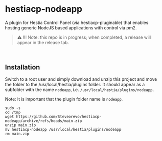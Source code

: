 # hestiacp-nodeapp
A plugin for Hestia Control Panel (via hestiacp-pluginable) that enables hosting generic NodeJS based applications with control via pm2. 

> :warning: !!! Note: this repo is in progress; when completed, a release will appear in the release tab.

&nbsp;
## Installation
Switch to a root user and simply download and unzip this project and move the folder to the /usr/local/hestia/plugins folder. It should appear as a subfolder with the name `nodeapp`, i.e. `/usr/local/hestia/plugins/nodeapp`.

Note: It is important that the plugin folder name is `nodeapp`.

```
sudo -s
cd /tmp
wget https://github.com/Steveorevo/hestiacp-nodeapp/archive/refs/heads/main.zip
unzip main.zip
mv hestiacp-nodeapp /usr/local/hestia/plugins/nodeapp
rm main.zip
```


